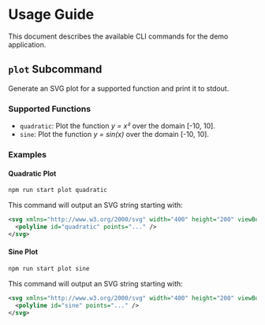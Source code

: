 # Usage Guide

This document describes the available CLI commands for the demo application.

## `plot` Subcommand

Generate an SVG plot for a supported function and print it to stdout.

### Supported Functions

- `quadratic`: Plot the function *y = x²* over the domain [-10, 10].
- `sine`: Plot the function *y = sin(x)* over the domain [-10, 10].

### Examples

#### Quadratic Plot

```bash
npm run start plot quadratic
```

This command will output an SVG string starting with:

```svg
<svg xmlns="http://www.w3.org/2000/svg" width="400" height="200" viewBox="0 0 400 200">
  <polyline id="quadratic" points="..." />
</svg>
```

#### Sine Plot

```bash
npm run start plot sine
```

This command will output an SVG string starting with:

```svg
<svg xmlns="http://www.w3.org/2000/svg" width="400" height="200" viewBox="0 0 400 200">
  <polyline id="sine" points="..." />
</svg>
```
